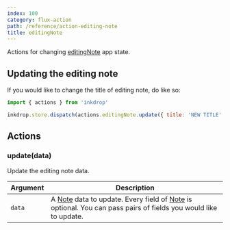 ```yaml
---
index: 100
category: flux-action
path: /reference/action-editing-note
title: editingNote
---
```


Actions for changing [editingNote](/reference/state-editing-note) app state.

## Updating the editing note

If you would like to change the title of editing note, do like so:

```js
import { actions } from 'inkdrop'

inkdrop.store.dispatch(actions.editingNote.update({ title: 'NEW TITLE' }))
```

## Actions

### update(data)

Update the editing note data.

| Argument | Description |
| -------- | ----------- |
| `data` | A [Note][Note] data to update. Every field of [Note][Note] is optional. You can pass pairs of fields you would like to update. |


[Note]: /reference/data-models#a-nameresource-notenotea
